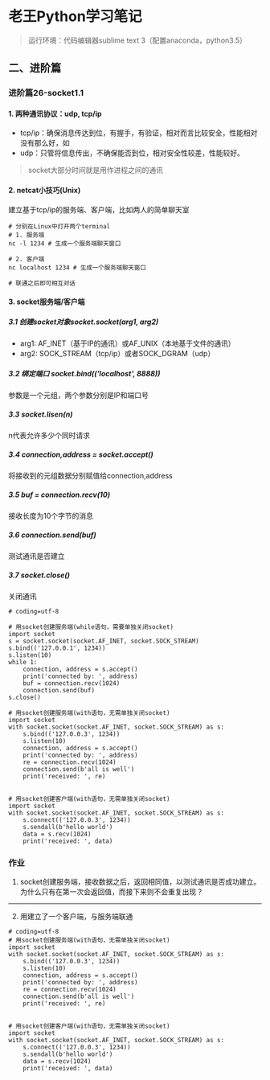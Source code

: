 # 老王Python学习笔记
> 运行环境：代码编辑器sublime text 3（配置anaconda，python3.5）
## 二、进阶篇

### 进阶篇26-socket1.1

#### 1. 两种通讯协议：udp, tcp/ip
- tcp/ip：确保消息传达到位，有握手，有验证，相对而言比较安全，性能相对没有那么好，如
- udp：只管将信息传出，不确保能否到位，相对安全性较差，性能较好。
> socket大部分时间就是用作进程之间的通讯

#### 2. netcat小技巧(Unix)
建立基于tcp/ip的服务端、客户端，比如两人的简单聊天室
```
# 分别在Linux中打开两个terminal
# 1. 服务端
nc -l 1234 # 生成一个服务端聊天窗口

# 2. 客户端
nc localhost 1234 # 生成一个服务端聊天窗口

# 联通之后即可相互对话
```
#### 3. socket服务端/客户端

##### 3.1 创建socket对象socket.socket(arg1, arg2)
- arg1: AF_INET（基于IP的通讯）或AF_UNIX（本地基于文件的通讯）
- arg2: SOCK_STREAM（tcp/ip）或者SOCK_DGRAM（udp）
##### 3.2 绑定端口 socket.bind(('localhost', 8888))
参数是一个元组，两个参数分别是IP和端口号

##### 3.3 socket.lisen(n)
n代表允许多少个同时请求

##### 3.4 connection,address = socket.accept()
将接收到的元组数据分别赋值给connection,address

##### 3.5 buf = connection.recv(10)
接收长度为10个字节的消息

##### 3.6 connection.send(buf)
测试通讯是否建立

##### 3.7 socket.close()
关闭通讯

```
# coding=utf-8

# 用socket创建服务端(while语句，需要单独关闭socket)
import socket
s = socket.socket(socket.AF_INET, socket.SOCK_STREAM)
s.bind(('127.0.0.1', 1234))
s.listen(10)
while 1:
    connection, address = s.accept()
    print('connected by: ', address)
    buf = connection.recv(1024)
    connection.send(buf)
s.close()

# 用socket创建服务端(with语句，无需单独关闭socket)
import socket
with socket.socket(socket.AF_INET, socket.SOCK_STREAM) as s:
    s.bind(('127.0.0.3', 1234))
    s.listen(10)
    connection, address = s.accept()
    print('connected by: ', address)
    re = connection.recv(1024)
    connection.send(b'all is well')
    print('received: ', re)


# 用socket创建客户端(with语句，无需单独关闭socket)
import socket
with socket.socket(socket.AF_INET, socket.SOCK_STREAM) as s:
    s.connect(('127.0.0.3', 1234))
    s.sendall(b'hello world')
    data = s.recv(1024)
    print('received: ', data)

``` 

### 作业
1. socket创建服务端，接收数据之后，返回相同值，以测试通讯是否成功建立。为什么只有在第一次会返回值，而接下来则不会重复出现？


---
2. 用建立了一个客户端，与服务端联通
```
# coding=utf-8
# 用socket创建服务端(with语句，无需单独关闭socket)
import socket
with socket.socket(socket.AF_INET, socket.SOCK_STREAM) as s:
    s.bind(('127.0.0.3', 1234))
    s.listen(10)
    connection, address = s.accept()
    print('connected by: ', address)
    re = connection.recv(1024)
    connection.send(b'all is well')
    print('received: ', re)


# 用socket创建客户端(with语句，无需单独关闭socket)
import socket
with socket.socket(socket.AF_INET, socket.SOCK_STREAM) as s:
    s.connect(('127.0.0.3', 1234))
    s.sendall(b'hello world')
    data = s.recv(1024)
    print('received: ', data)

```
